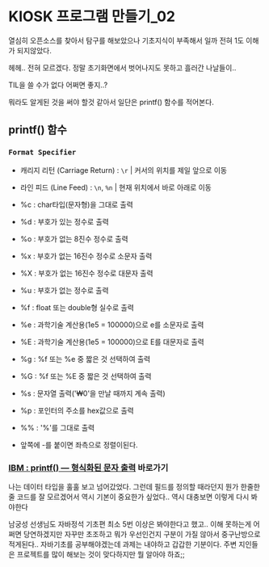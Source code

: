 # KIOSK 프로그램 만들기_02

열심히 오픈소스를 찾아서 탐구를 해보았으나 기초지식이 부족해서 일까 전혀 1도 이해가 되지않았다.

헤헤.. 전혀 모르겠다.
정말 초기화면에서 벗어나지도 못하고 흘러간 나날들이..

TIL을 쓸 수가 없다 어쩌면 좋지..?

뭐라도 알게된 것을 써야 할것 같아서 일단은 printf() 함수를 적어본다.

## **printf()** 함수

### `Format Specifier`

* 캐리지 리턴 (Carriage Return) : `\r` | 커서의 위치를 제일 앞으로 이동

* 라인 피드 (Line Feed) : `\n`, `%n` | 현재 위치에서 바로 아래로 이동

* %c : char타입(문자형)을 그대로 출력
* %d : 부호가 있는 정수로 출력
* %o : 부호가 없는 8진수 정수로 출력
* %x : 부호가 없는 16진수 정수로 소문자 출력
* %X : 부호가 없는 16진수 정수로 대문자 출력
* %u : 부호가 없는 정수로 출력
* %f : float 또는 double형 실수로 출력
* %e : 과학기술 계산용(1e5 = 100000)으로 e를 소문자로 출력
* %E : 과학기술 계산용(1e5 = 100000)으로 E를 대문자로 출력
* %g : %f 또는 %e 중 짧은 것 선택하여 출력
* %G : %f 또는 %E 중 짧은 것 선택하여 출력
* %s : 문자열 출력('₩0'을 만날 때까지 계속 출력)
* %p : 포인터의 주소를 hex값으로 출력
* %% : '%'를 그대로 출력

* 앞쪽에 -를 붙이면 좌측으로 정렬이된다.

### [IBM : printf() — 형식화된 문자 출력](https://www.ibm.com/docs/ko/i/7.3?topic=functions-printf-print-formatted-characters) 바로가기

나는 데이터 타입을 훌훌 보고 넘어갔었다.
그런데 필드를 정의할 때라던지 뭔가 한줄한줄 코드를 잘 모르겠어서 역시 기본이 중요한가 싶었다.. 역시 대충보면 이렇게 다시 봐야한다

남궁성 선생님도 자바정석 기초편 최소 5번 이상은 봐야한다고 했고.. 이해 못하는게 어쩌면 당연하겠지만
자꾸만 초조하고 뭐가 우선인건지 구분이 가질 않아서 중구난방으로 적게된다.. 자바기초를 공부해야겠는데 과제는 내야하고 갑갑한 기분이다. 주변 지인들은 프로젝트를 많이 해보는 것이 맞다하지만 뭘 알아야 하죠;;
